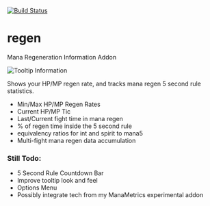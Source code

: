 [![Build Status](https://travis-ci.org/sylvanaar/regen.svg?branch=master)](https://travis-ci.org/sylvanaar/regen)

# regen
Mana Regeneration Information Addon

![Tooltip Information](https://media.forgecdn.net/attachments/261/221/regen-tooltip.jpg)


Shows your HP/MP regen rate, and tracks mana regen 5 second rule statistics. 

* Min/Max HP/MP Regen Rates 
* Current HP/MP Tic 
* Last/Current fight time in mana regen 
* % of regen time inside the 5 second rule 
* equivalency ratios for int and spirit to mana5 
* Multi-fight mana regen data accumulation

 
### Still Todo:
* 5 Second Rule Countdown Bar
* Improve tooltip look and feel
* Options Menu
* Possibly integrate tech from my ManaMetrics experimental addon